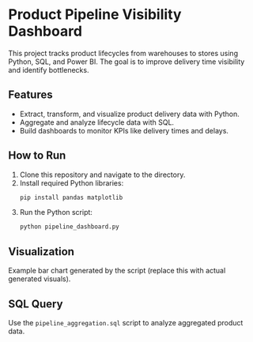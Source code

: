 
# Product Pipeline Visibility Dashboard

This project tracks product lifecycles from warehouses to stores using Python, SQL, and Power BI. The goal is to improve delivery time visibility and identify bottlenecks.

## Features
- Extract, transform, and visualize product delivery data with Python.
- Aggregate and analyze lifecycle data with SQL.
- Build dashboards to monitor KPIs like delivery times and delays.

## How to Run
1. Clone this repository and navigate to the directory.
2. Install required Python libraries:
   ```bash
   pip install pandas matplotlib
   ```
3. Run the Python script:
   ```bash
   python pipeline_dashboard.py
   ```

## Visualization
Example bar chart generated by the script (replace this with actual generated visuals).

## SQL Query
Use the `pipeline_aggregation.sql` script to analyze aggregated product data.
